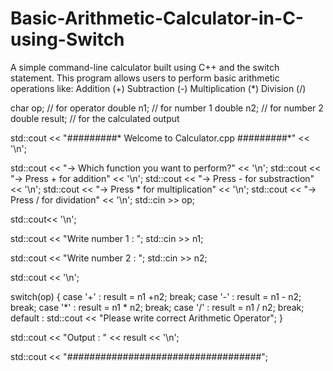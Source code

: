 # Basic-Arithmetic-Calculator-in-C-using-Switch
A simple command-line calculator built using C++ and the switch statement. This program allows users to perform basic arithmetic operations like:  Addition (+)  Subtraction (-)  Multiplication (*)  Division (/)

char op; // for operator
double n1; // for number 1
double n2; // for number 2
double result; // for the calculated output

std::cout << "#*#*#*#*#*#*#*#*#* Welcome to Calculator.cpp #*#*#*#*#*#*#*#*#*" << '\n';

std::cout << "-> Which function you want to perform?" << '\n';
std::cout << "-> Press + for addition" << '\n';
std::cout << "-> Press - for substraction" << '\n';
std::cout << "-> Press * for multiplication" << '\n';
std::cout << "-> Press / for dividation" << '\n';
std::cin >> op;

std::cout<< '\n';

std::cout << "Write number 1 : ";
std::cin >> n1;

std::cout << "Write number 2 : ";
std::cin >> n2;

std::cout << '\n';

switch(op) {
  case '+' : result = n1 +n2;
  break;
  case '-' : result = n1 - n2;
  break;
  case '*' : result = n1 * n2;
  break;
  case '/' : result = n1 / n2;
  break;
  default : std::cout << "Please write correct Arithmetic Operator";
}

std::cout << "Output : " << result << '\n';


std::cout << "#*#*#*#*#*#*#*#*#*#*#*#*#*#*#*#*#*#*#*#*#*#*#*#*#*#*#*#*#*#*#*#*#*#*#";
